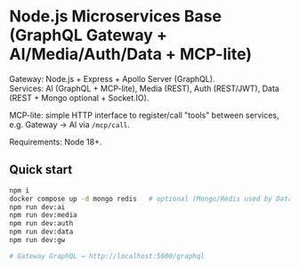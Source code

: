 # Node.js Microservices Base (GraphQL Gateway + AI/Media/Auth/Data + MCP-lite)

Gateway: Node.js + Express + Apollo Server (GraphQL).\
Services: AI (GraphQL + MCP-lite), Media (REST), Auth (REST/JWT), Data (REST + Mongo optional + Socket.IO).

MCP-lite: simple HTTP interface to register/call "tools" between services, e.g. Gateway → AI via `/mcp/call`.

Requirements: Node 18+.

## Quick start
```bash
npm i
docker compose up -d mongo redis   # optional (Mongo/Redis used by Data service)
npm run dev:ai
npm run dev:media
npm run dev:auth
npm run dev:data
npm run dev:gw

# Gateway GraphQL → http://localhost:5000/graphql
```
